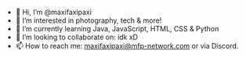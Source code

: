 - 👋 Hi, I’m @maxifaxipaxi
- 👀 I’m interested in photography, tech & more!
- 🌱 I’m currently learning Java, JavaScript, HTML, CSS & Python
- 💞️ I’m looking to collaborate on: idk xD
- 📫 How to reach me: maxifaxipaxi@mfp-network.com or via Discord.

<!---
maxifaxipaxi-new/maxifaxipaxi-new is a ✨ special ✨ repository because its `README.md` (this file) appears on your GitHub profile.
You can click the Preview link to take a look at your changes.
--->

